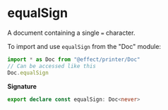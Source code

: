 # equalSign

A document containing a single `=` character.

To import and use `equalSign` from the "Doc" module:

```ts
import * as Doc from "@effect/printer/Doc"
// Can be accessed like this
Doc.equalSign
```

**Signature**

```ts
export declare const equalSign: Doc<never>
```
